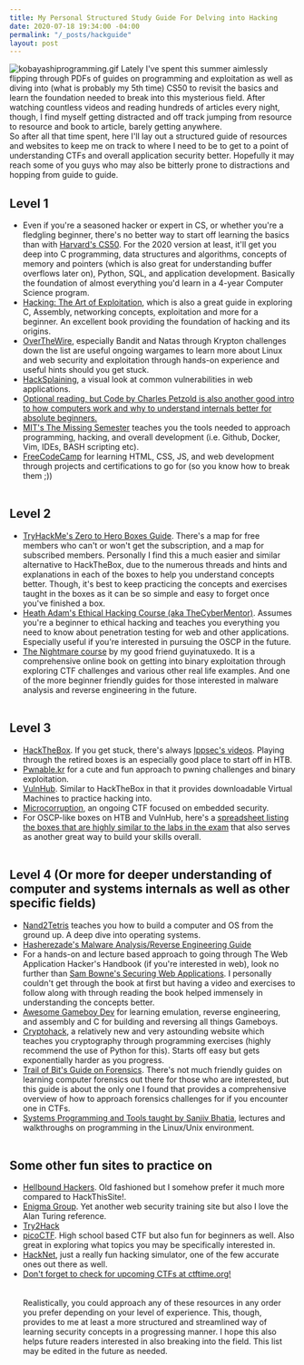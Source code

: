 ```yaml
---
title: My Personal Structured Study Guide For Delving into Hacking
date: 2020-07-18 19:34:00 -04:00
permalink: "/_posts/hackguide"
layout: post
---
```


![kobayashiprogramming.gif](/uploads/kobayashiprogramming.gif)
Lately I've spent this summer aimlessly flipping through PDFs of guides on programming and exploitation as well as diving into (what is probably my 5th time) CS50 to revisit the basics and learn the foundation needed to break into this mysterious field. After watching countless videos and reading hundreds of articles every night, though, I find myself getting distracted and off track jumping from resource to resource and book to article, barely getting anywhere. 
<br/>
So after all that time spent, here I'll lay out a structured guide of resources and websites to keep me on track to where I need to be to get to a point of understanding CTFs and overall application security better. Hopefully it may reach some of you guys who may also be bitterly prone to distractions and hopping from guide to guide. 
<br/>
## Level 1
* Even if you're a seasoned hacker or expert in CS, or whether you're a fledgling beginner, there's no better way to start off learning the basics than with [Harvard's CS50](https://www.edx.org/course/cs50s-introduction-to-computer-science). For the 2020 version at least, it'll get you deep into C programming, data structures and algorithms, concepts of memory and pointers (which is also great for understanding buffer overflows later on), Python, SQL, and application development. Basically the foundation of almost everything you'd learn in a 4-year Computer Science program. 
* [Hacking: The Art of Exploitation](https://nostarch.com/hacking2.htm), which is also a great guide in exploring C, Assembly, networking concepts, exploitation and more for a beginner. An excellent book providing the foundation of hacking and its origins. 
* [OverTheWire](https://overthewire.org/wargames/), especially Bandit and Natas through Krypton challenges down the list are useful ongoing wargames to learn more about Linux and web security and exploitation through hands-on experience and useful hints should you get stuck. 
* [HackSplaining](https://www.hacksplaining.com/lessons), a visual look at common vulnerabilities in web applications.
* [Optional reading, but Code by Charles Petzold is also another good intro to how computers work and why to understand internals better for absolute beginners.](https://www.amazon.com/Code-Language-Computer-Hardware-Software/dp/0735611319)
* [MIT's The Missing Semester](https://missing.csail.mit.edu/) teaches you the tools needed to approach programming, hacking, and overall development (i.e. Github, Docker, Vim, IDEs, BASH scripting etc). 
* [FreeCodeCamp](https://www.freecodecamp.org/) for learning HTML, CSS, JS, and web development through projects and certifications to go for (so you know how to break them ;))
<br/><br/>
## Level 2
* [TryHackMe's Zero to Hero Boxes Guide](https://blog.tryhackme.com/going-from-zero-to-hero/). There's a map for free members who can't or won't get the subscription, and a map for subscribed members. Personally I find this a much easier and similar alternative to HackTheBox, due to the numerous threads and hints and explanations in each of the boxes to help you understand concepts better. Though, it's best to keep practicing the concepts and exercises taught in the boxes as it can be so simple and easy to forget once you've finished a box. 
* [Heath Adam's Ethical Hacking Course (aka TheCyberMentor)](https://www.udemy.com/course/practical-ethical-hacking/). Assumes you're a beginner to ethical hacking and teaches you everything you need to know about penetration testing for web and other applications. Especially useful if you're interested in pursuing the OSCP in the future. 
* [The Nightmare course](https://guyinatuxedo.github.io/) by my good friend guyinatuxedo. It is a comprehensive online book on getting into binary exploitation through exploring CTF challenges and various other real life examples. And one of the more beginner friendly guides for those interested in malware analysis and reverse engineering in the future. 
<br/><br/>
## Level 3
* [HackTheBox](https://www.hackthebox.eu/). If you get stuck, there's always [Ippsec's videos](https://www.youtube.com/c/ippsec/playlists). Playing through the retired boxes is an especially good place to start off in HTB. 
* [Pwnable.kr](https://pwnable.kr/) for a cute and fun approach to pwning challenges and binary exploitation. 
* [VulnHub](https://www.vulnhub.com/). Similar to HackTheBox in that it provides downloadable Virtual Machines to practice hacking into.
* [Microcorruption](https://microcorruption.com/login), an ongoing CTF focused on embedded security. 
* For OSCP-like boxes on HTB and VulnHub, here's a [spreadsheet listing the boxes that are highly similar to the labs in the exam](https://docs.google.com/spreadsheets/d/1dwSMIAPIam0PuRBkCiDI88pU3yzrqqHkDtBngUHNCw8/edit#gid=1839402159) that also serves as another great way to build your skills overall.
<br/><br/>
## Level 4 (Or more for deeper understanding of computer and systems internals as well as other specific fields)
* [Nand2Tetris](https://www.nand2tetris.org/) teaches you how to build a computer and OS from the ground up. A deep dive into operating systems. 
* [Hasherezade's Malware Analysis/Reverse Engineering Guide](https://hshrzd.wordpress.com/how-to-start/)
* For a hands-on and lecture based approach to going through The Web Application Hacker's Handbook (if you're interested in web), look no further than [Sam Bowne's Securing Web Applications](https://samsclass.info/129S/129S_F16.shtml). I personally couldn't get through the book at first but having a video and exercises to follow along with through reading the book helped immensely in understanding the concepts better. 
* [Awesome Gameboy Dev](https://project-awesome.org/gbdev/awesome-gbdev) for learning emulation, reverse engineering, and assembly and C for building and reversing all things Gameboys. 
* [Cryptohack](https://cryptohack.org/), a relatively new and very astounding website which teaches you cryptography through programming exercises (highly recommend the use of Python for this). Starts off easy but gets exponentially harder as you progress.
* [Trail of Bit's Guide on Forensics](https://trailofbits.github.io/ctf/forensics/). There's not much friendly guides on learning computer forensics out there for those who are interested, but this guide is about the only one I found that provides a comprehensive overview of how to approach forensics challenges for if you encounter one in CTFs. 
* [Systems Programming and Tools taught by Sanjiv Bhatia](http://www.cs.umsl.edu/~sanjiv/classes/cs2750/), lectures and walkthroughs on programming in the Linux/Unix environment. 
<br/><br/>
## Some other fun sites to practice on
* [Hellbound Hackers](https://www.hellboundhackers.org/). Old fashioned but I somehow prefer it much more compared to HackThisSite!.
* [Enigma Group](https://www.enigmagroup.org/). Yet another web security training site but also I love the Alan Turing reference. 
* [Try2Hack](http://www.try2hack.nl/)
* [picoCTF](https://picoctf.com/). High school based CTF but also fun for beginners as well. Also great in exploring what topics you may be specifically interested in.
* [HackNet](https://store.steampowered.com/app/365450/Hacknet/), just a really fun hacking simulator, one of the few accurate ones out there as well.
* [Don't forget to check for upcoming CTFs at ctftime.org!](http://ctftime.org/)
<br/><br/><br/>
Realistically, you could approach any of these resources in any order you prefer depending on your level of experience. This, though, provides to me at least a more structured and streamlined way of learning security concepts in a progressing manner. I hope this also helps future readers interested in also breaking into the field. This list may be edited in the future as needed.